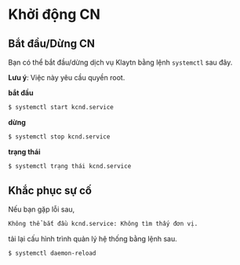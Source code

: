 # Khởi động CN <a id="startup-the-cn"></a>

## Bắt đầu/Dừng CN  <a id="cn-start-stop"></a>

Bạn có thể bắt đầu/dừng dịch vụ Klaytn bằng lệnh `systemctl` sau đây.

**Lưu ý**: Việc này yêu cầu quyền root.

**bắt đầu**

```bash
$ systemctl start kcnd.service

```

**dừng**

```bash
$ systemctl stop kcnd.service

```

**trạng thái**

```bash
$ systemctl trạng thái kcnd.service

```

## Khắc phục sự cố <a id="troubleshooting"></a>

Nếu bạn gặp lỗi sau,

```bash
Không thể bắt đầu kcnd.service: Không tìm thấy đơn vị.
```

tải lại cấu hình trình quản lý hệ thống bằng lệnh sau.

```bash
$ systemctl daemon-reload
```


